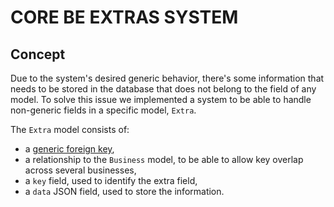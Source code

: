 # CORE BE EXTRAS SYSTEM

## Concept

Due to the system's desired generic behavior, there's some information that needs to be stored in the database that does not belong to the field of any model. To solve this issue we implemented a system to be able to handle non-generic fields in a specific model, `Extra`.

The `Extra` model consists of:
- a [generic foreign key](https://docs.djangoproject.com/en/4.2/ref/contrib/contenttypes/#generic-relations),
- a relationship to the `Business` model, to be able to allow key overlap across several businesses,
- a `key` field, used to identify the extra field,
- a `data` JSON field, used to store the information.
